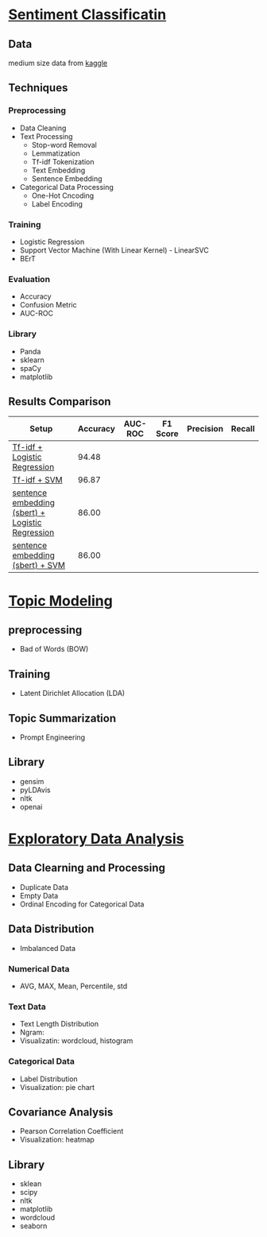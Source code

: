 # [Sentiment Classificatin](https://github.com/MMaggieZhou/sentiment_analysis/blob/main/twitter_entity_sentiment_analysis_v2.ipynb)
## Data 
medium size data from [kaggle](https://www.kaggle.com/datasets/jp797498e/twitter-entity-sentiment-analysis/data)

## Techniques 
### Preprocessing 
- Data Cleaning
- Text Processing
  - Stop-word Removal
  - Lemmatization
  - Tf-idf Tokenization
  - Text Embedding
  - Sentence Embedding
- Categorical Data Processing
  - One-Hot Cncoding
  - Label Encoding 

### Training 
- Logistic Regression
- Support Vector Machine (With Linear Kernel) - LinearSVC
- BErT

### Evaluation 
- Accuracy
- Confusion Metric
- AUC-ROC

### Library
- Panda
- sklearn
- spaCy
- matplotlib
  
## Results Comparison 
| Setup    | Accuracy | AUC-ROC | F1 Score | Precision | Recall |
| -------- | -------- | ------- | -------- | --------- | ------ |
| [Tf-idf + Logistic Regression](https://github.com/MMaggieZhou/sentiment_analysis/blob/main/sentiment_analysis_tfidf.ipynb)  | 94.48    |
| [Tf-idf + SVM](https://github.com/MMaggieZhou/sentiment_analysis/blob/main/sentiment_analysis_tfidf.ipynb)  | 96.87    |
| [sentence embedding (sbert) + Logistic Regression](https://github.com/MMaggieZhou/sentiment_analysis/blob/main/sentiment_analysis_sbert_embedding.ipynb) | 86.00 |
| [sentence embedding (sbert) + SVM](https://github.com/MMaggieZhou/sentiment_analysis/blob/main/sentiment_analysis_sbert_embedding.ipynb) | 86.00 |


# [Topic Modeling](https://github.com/MMaggieZhou/sentiment_analysis/blob/main/topic_modeling.ipynb)
## preprocessing 
- Bad of Words (BOW)

## Training 
- Latent Dirichlet Allocation (LDA)

## Topic Summarization 
- Prompt Engineering
  
## Library 
- gensim
- pyLDAvis
- nltk
- openai

# [Exploratory Data Analysis](http://localhost:8888/lab/tree/sentiment_analysis/eda_tweets.ipynb)
## Data Clearning and Processing 
- Duplicate Data
- Empty Data
- Ordinal Encoding for Categorical Data 
## Data Distribution 
- Imbalanced Data
### Numerical Data 
- AVG, MAX, Mean, Percentile, std
### Text Data 
- Text Length Distribution 
- Ngram: 
- Visualizatin: wordcloud, histogram 
### Categorical Data 
- Label Distribution
- Visualization: pie chart
## Covariance Analysis
- Pearson Correlation Coefficient
- Visualization: heatmap
## Library 
- sklean
- scipy
- nltk
- matplotlib
- wordcloud
- seaborn
